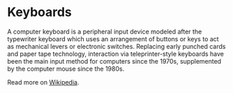 # Keyboards

A computer keyboard is a peripheral input device modeled after the typewriter keyboard which uses an arrangement of buttons or keys to act as mechanical levers or electronic switches. Replacing early punched cards and paper tape technology, interaction via teleprinter-style keyboards have been the main input method for computers since the 1970s, supplemented by the computer mouse since the 1980s.

Read more on [Wikipedia](https://en.wikipedia.org/wiki/Computer_keyboard).
